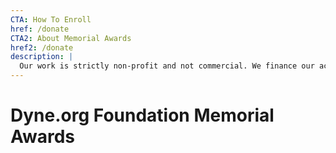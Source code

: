 ```yaml
---
CTA: How To Enroll
href: /donate
CTA2: About Memorial Awards
href2: /donate
description: | 
  Our work is strictly non-profit and not commercial. We finance our activities through public funding and voluntary donations.
---
```


# Dyne.org Foundation **Memorial Awards**



